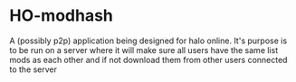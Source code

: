 # HO-modhash
A (possibly p2p) application being designed for halo online. It's purpose is to be run on a server where it will make sure all users have the same list mods as each other and if not download them from other users connected to the server

